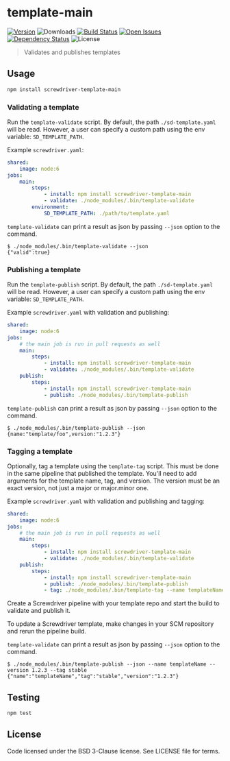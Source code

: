# template-main
[![Version][npm-image]][npm-url] ![Downloads][downloads-image] [![Build Status][status-image]][status-url] [![Open Issues][issues-image]][issues-url] [![Dependency Status][daviddm-image]][daviddm-url] ![License][license-image]

> Validates and publishes templates

## Usage

```bash
npm install screwdriver-template-main
```

### Validating a template

Run the `template-validate` script. By default, the path `./sd-template.yaml` will be read. However, a user can specify a custom path using the env variable: `SD_TEMPLATE_PATH`.

Example `screwdriver.yaml`:

```yaml
shared:
    image: node:6
jobs:
    main:  
        steps:
            - install: npm install screwdriver-template-main
            - validate: ./node_modules/.bin/template-validate
        environment:
            SD_TEMPLATE_PATH: ./path/to/template.yaml
```

`template-validate` can print a result as json by passing `--json` option to the command.

```
$ ./node_modules/.bin/template-validate --json
{"valid":true}
```

### Publishing a template

Run the `template-publish` script. By default, the path `./sd-template.yaml` will be read. However, a user can specify a custom path using the env variable: `SD_TEMPLATE_PATH`.

Example `screwdriver.yaml` with validation and publishing:

```yaml
shared:
    image: node:6
jobs:
    # the main job is run in pull requests as well
    main:  
        steps:
            - install: npm install screwdriver-template-main
            - validate: ./node_modules/.bin/template-validate
    publish:
        steps:
            - install: npm install screwdriver-template-main
            - publish: ./node_modules/.bin/template-publish
```

`template-publish` can print a result as json by passing `--json` option to the command.

```
$ ./node_modules/.bin/template-publish --json
{name:"template/foo",version:"1.2.3"}
```

### Tagging a template

Optionally, tag a template using the `template-tag` script. This must be done in the same pipeline that published the template. You'll need to add arguments for the template name, tag, and version. The version must be an exact version, not just a major or major.minor one.

Example `screwdriver.yaml` with validation and publishing and tagging:

```yaml
shared:
    image: node:6
jobs:
    # the main job is run in pull requests as well
    main:  
        steps:
            - install: npm install screwdriver-template-main
            - validate: ./node_modules/.bin/template-validate
    publish:
        steps:
            - install: npm install screwdriver-template-main
            - publish: ./node_modules/.bin/template-publish
            - tag: ./node_modules/.bin/template-tag --name templateName --version 1.2.3 --tag stable
```

Create a Screwdriver pipeline with your template repo and start the build to validate and publish it.

To update a Screwdriver template, make changes in your SCM repository and rerun the pipeline build.

`template-validate` can print a result as json by passing `--json` option to the command.

```
$ ./node_modules/.bin/template-publish --json --name templateName --version 1.2.3 --tag stable
{"name":"templateName","tag":"stable","version":"1.2.3"}
```

## Testing

```bash
npm test
```

## License

Code licensed under the BSD 3-Clause license. See LICENSE file for terms.

[npm-image]: https://img.shields.io/npm/v/screwdriver-template-main.svg
[npm-url]: https://npmjs.org/package/screwdriver-template-main
[downloads-image]: https://img.shields.io/npm/dt/screwdriver-template-main.svg
[license-image]: https://img.shields.io/npm/l/screwdriver-template-main.svg
[issues-image]: https://img.shields.io/github/issues/screwdriver-cd/template-main.svg
[issues-url]: https://github.com/screwdriver-cd/template-main/issues
[status-image]: https://cd.screwdriver.cd/pipelines/114/badge
[status-url]: https://cd.screwdriver.cd/pipelines/114
[daviddm-image]: https://david-dm.org/screwdriver-cd/template-main.svg?theme=shields.io
[daviddm-url]: https://david-dm.org/screwdriver-cd/template-main
